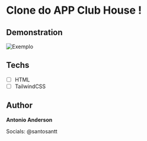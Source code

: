 # Clone do APP Club House !

## Demonstration

<img src="https://i.pcmag.com/imagery/articles/01TipsOBM6nDRu26h69etem-5.fit_lim.size_960x.jpg" alt="Exemplo">

## Techs

* [ ] HTML
* [ ] TailwindCSS

## Author

**Antonio Anderson**

Socials: @santosantt
